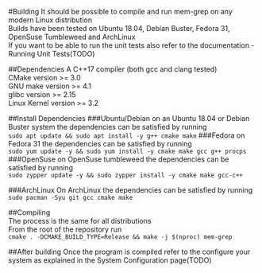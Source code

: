 #Building
It should be possible to compile and run mem-grep on any modern Linux distribution  
Builds have been tested on Ubuntu 18.04, Debian Buster, Fedora 31, OpenSuse Tumbleweed and ArchLinux  
If you want to be able to run the unit tests also refer to the documentation - Running Unit Tests(TODO)

##Dependencies
A C++17 compiler (both gcc and clang tested)  
CMake version >= 3.0  
GNU make version >= 4.1  
glibc version >= 2.15  
Linux Kernel version >= 3.2  

##Install Dependencies 
###Ubuntu/Debian
on an Ubuntu 18.04 or Debian Buster system the dependencies can be satisfied by running  
``
sudo apt update && sudo apt install -y g++ cmake make
``
###Fedora
on Fedora 31 the dependencies can be satisfied by running  
``
sudo yum update -y && sudo yum install -y cmake make gcc g++ procps 
``
###OpenSuse
on OpenSuse tumbleweed the dependencies can be satisfied by running  
``
sudo zypper update -y && sudo zypper install -y cmake make gcc-c++ 
``

###ArchLinux
On ArchLinux the dependencies can be satisfied by running  
``
sudo pacman -Syu git gcc cmake make 
``

##Compiling  
The process is the same for all distributions  
From the root of the repository run  
``
cmake . -DCMAKE_BUILD_TYPE=Release && make -j $(nproc) mem-grep
``

##After building
Once the program is compiled refer to the configure your system as explained in the System Configuration page(TODO)
